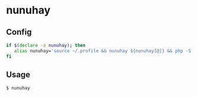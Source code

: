 # nunuhay
## Config
```bash
if $(declare -a nunuhay); then
   alias nunuhay='source ~/.profile && nunuhay ${nunuhay[@]} && php -S localhost:8000 -t /sdcard/htdocs/'
fi
```

## Usage
```bash
$ nunuhay
```
